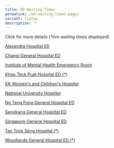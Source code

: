 ```yaml
---
title: ED Waiting Times
permalink: /ed-waiting-times-page/
variant: tiptap
description: ""
---
```

<p>Click for more details (<em>*live waiting times displayed</em>)</p>
<p></p>
<p><a href="https://www.ah.com.sg/our-services/urgent-care-centre-wait-times" rel="noopener nofollow" target="_blank">Alexandra Hospital ED</a>
</p>
<p><a href="https://www.cgh.com.sg/clinic-visit/visiting-the-ed" rel="noopener nofollow" target="_blank">Changi General Hospital ED</a>
</p>
<p><a href="https://www.imh.com.sg/Clinical-Services/Pages/Emergency-Services.aspx" rel="noopener nofollow" target="_blank">Institute of Mental Health Emergency Room</a>
</p>
<p><a href="https://www.ktph.com.sg/i-want-to/visit-A-and-E" rel="noopener nofollow" target="_blank">Khoo Teck Puat Hospital ED (*)</a>
</p>
<p><a href="https://www.kkh.com.sg/clinic-visit/emergency-care" rel="noopener nofollow" target="_blank">KK Women's and Children's Hospital</a>
</p>
<p><a href="https://www.nuh.com.sg/care-at-nuh/services/emergency-medicine/wait-times-at-the-emergency-department" rel="noopener nofollow" target="_blank">National University Hospital</a>
</p>
<p><a href="https://www.ntfgh.com.sg/for-patients-and-visitors/emergency-department-wait-times" rel="noopener nofollow" target="_blank">Ng Teng Fong General Hospital ED</a>
</p>
<p><a href="https://www.skh.com.sg/our-specialties/emergency-medicine" rel="noopener nofollow" target="_blank">Sengkang General Hospital ED</a>
</p>
<p><a href="https://www.sgh.com.sg/our-specialties/emergency-medicine/atemergencydept" rel="noopener nofollow" target="_blank">Singapore General Hospital ED</a>
</p>
<p><a href="https://www.ttsh.com.sg/Patients-and-Visitors/Medical-Services/Emergency/Pages/Emergency%20Medicine.aspx" rel="noopener nofollow" target="_blank">Tan Tock Seng Hospital (*)</a>
</p>
<p><a href="https://www.wh.com.sg/for-patients-visitors/your-emergency-visit" rel="noopener nofollow" target="_blank">Woodlands General Hospital ED (*)</a>
</p>
<p></p>
<p></p>
<p></p>